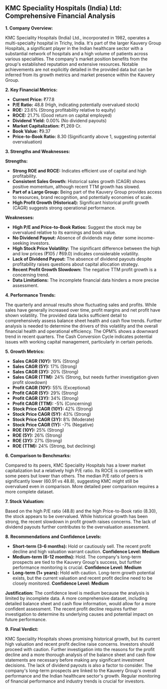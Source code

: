 ## KMC Speciality Hospitals (India) Ltd: Comprehensive Financial Analysis

**1. Company Overview:**

KMC Speciality Hospitals (India) Ltd., incorporated in 1982, operates a multi-specialty hospital in Trichy, India.  It's part of the larger Kauvery Group Hospitals, a significant player in the Indian healthcare sector with a substantial network of hospitals and a high volume of patients across various specialties.  The company's market position benefits from the group's established reputation and extensive resources.  Notable achievements are not explicitly detailed in the provided data but can be inferred from its growth metrics and market presence within the Kauvery Group.

**2. Key Financial Metrics:**

* **Current Price:** ₹77.8
* **P/E Ratio:** 48.8 (High, indicating potentially overvalued stock)
* **ROE:** 23.6% (Strong profitability relative to equity)
* **ROCE:** 21.7% (Good return on capital employed)
* **Dividend Yield:** 0.00% (No dividend payouts)
* **Market Capitalization:** ₹1,269 Cr.
* **Book Value:** ₹9.37
* **Price-to-Book Ratio:** 8.30 (Significantly above 1, suggesting potential overvaluation)


**3. Strengths and Weaknesses:**

**Strengths:**

* **Strong ROE and ROCE:**  Indicates efficient use of capital and high profitability.
* **Consistent Sales Growth:**  Historical sales growth (CAGR) shows positive momentum, although recent TTM growth has slowed.
* **Part of a Large Group:**  Being part of the Kauvery Group provides access to resources, brand recognition, and potentially economies of scale.
* **High Profit Growth (Historical):**  Significant historical profit growth (CAGR) suggests strong operational performance.

**Weaknesses:**

* **High P/E and Price-to-Book Ratios:**  Suggest the stock may be overvalued relative to its earnings and book value.
* **No Dividend Payout:**  Absence of dividends may deter some income-seeking investors.
* **High Stock Price Volatility:** The significant difference between the high and low prices (₹105 / ₹69.0) indicates considerable volatility.
* **Lack of Dividend Payout:**  The absence of dividend payouts despite profitability raises questions about capital allocation strategy.
* **Recent Profit Growth Slowdown:** The negative TTM profit growth is a concerning trend.
* **Data Limitations:** The incomplete financial data hinders a more precise assessment.


**4. Performance Trends:**

The quarterly and annual results show fluctuating sales and profits. While sales have generally increased over time, profit margins and net profit have shown volatility.  The provided data lacks sufficient detail to comprehensively assess balance sheet health and cash flow trends.  Further analysis is needed to determine the drivers of this volatility and the overall financial health and operational efficiency.  The OPM% shows a downward trend in recent quarters.  The Cash Conversion Cycle indicates potential issues with working capital management, particularly in certain periods.

**5. Growth Metrics:**

* **Sales CAGR (10Y):** 19% (Strong)
* **Sales CAGR (5Y):** 17% (Strong)
* **Sales CAGR (3Y):** 20% (Strong)
* **Sales CAGR (TTM):** 24% (Strong, but needs further investigation given profit slowdown)
* **Profit CAGR (10Y):** 55% (Exceptional)
* **Profit CAGR (5Y):** 29% (Strong)
* **Profit CAGR (3Y):** 34% (Strong)
* **Profit CAGR (TTM):** -5% (Concerning)
* **Stock Price CAGR (10Y):** 42% (Strong)
* **Stock Price CAGR (5Y):** 43% (Strong)
* **Stock Price CAGR (3Y):** 8% (Moderate)
* **Stock Price CAGR (1Y):** -7% (Negative)
* **ROE (10Y):** 25% (Strong)
* **ROE (5Y):** 26% (Strong)
* **ROE (3Y):** 27% (Strong)
* **ROE (TTM):** 24% (Strong, but declining)


**6. Comparison to Benchmarks:**

Compared to its peers, KMC Speciality Hospitals has a lower market capitalization but a relatively high P/E ratio.  Its ROCE is competitive with some peers but lower than others.  The median P/E ratio of peers is significantly lower (60.91 vs 48.8), suggesting KMC might still be overvalued even in comparison.  More detailed peer comparison requires a more complete dataset.

**7. Stock Valuation:**

Based on the high P/E ratio (48.8) and the high Price-to-Book ratio (8.30), the stock appears to be overvalued.  While historical growth has been strong, the recent slowdown in profit growth raises concerns.  The lack of dividend payouts further contributes to the overvaluation assessment.

**8. Recommendations and Confidence Levels:**

* **Short-term (3-6 months):** Hold or cautiously sell.  The recent profit decline and high valuation warrant caution.  **Confidence Level: Medium**
* **Medium-term (6-12 months):** Hold.  The company's long-term prospects are tied to the Kauvery Group's success, but further performance monitoring is crucial.  **Confidence Level: Medium**
* **Long-term (1+ years):**  Hold with caution.  Long-term growth potential exists, but the current valuation and recent profit decline need to be closely monitored.  **Confidence Level: Medium**

**Justification:** The confidence level is medium because the analysis is limited by incomplete data.  A more comprehensive dataset, including detailed balance sheet and cash flow information, would allow for a more confident assessment.  The recent profit decline requires further investigation to determine its underlying causes and potential impact on future performance.

**9. Final Verdict:**

KMC Speciality Hospitals shows promising historical growth, but its current high valuation and recent profit decline raise concerns.  Investors should proceed with caution.  Further investigation into the reasons for the profit decline and a more thorough analysis of the balance sheet and cash flow statements are necessary before making any significant investment decisions.  The lack of dividend payouts is also a factor to consider.  The company's long-term prospects are linked to the Kauvery Group's overall performance and the Indian healthcare sector's growth.  Regular monitoring of financial performance and industry trends is crucial for investors.
